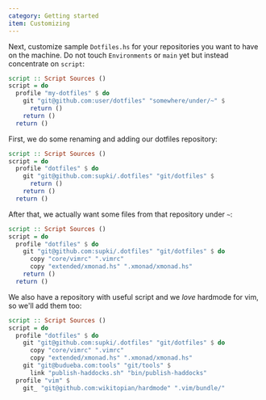 ```yaml
---
category: Getting started
item: Customizing
---
```


Next, customize sample `Dotfiles.hs` for your repositories you want to have on
the machine. Do not touch `Environments` or `main` yet but instead concentrate on `script`:

```haskell
script :: Script Sources ()
script = do
  profile "my-dotfiles" $ do
    git "git@github.com:user/dotfiles" "somewhere/under/~" $
      return ()
    return ()
  return ()
```

First, we do some renaming and adding our dotfiles repository:

```haskell
script :: Script Sources ()
script = do
  profile "dotfiles" $ do
    git "git@github.com:supki/.dotfiles" "git/dotfiles" $
      return ()
    return ()
  return ()
```

After that, we actually want some files from that repository under `~`:

```haskell
script :: Script Sources ()
script = do
  profile "dotfiles" $ do
    git "git@github.com:supki/.dotfiles" "git/dotfiles" $ do
      copy "core/vimrc" ".vimrc"
      copy "extended/xmonad.hs" ".xmonad/xmonad.hs"
    return ()
  return ()
```

We also have a repository with useful script and we *love* hardmode for vim, so we'll add them too:

```haskell
script :: Script Sources ()
script = do
  profile "dotfiles" $ do
    git "git@github.com:supki/.dotfiles" "git/dotfiles" $ do
      copy "core/vimrc" ".vimrc"
      copy "extended/xmonad.hs" ".xmonad/xmonad.hs"
    git "git@budueba.com:tools" "git/tools" $
      link "publish-haddocks.sh" "bin/publish-haddocks"
  profile "vim" $
    git_ "git@github.com:wikitopian/hardmode" ".vim/bundle/"
```
